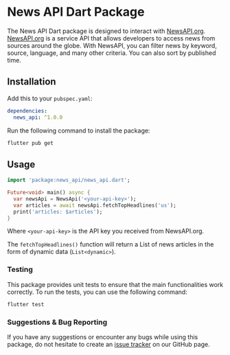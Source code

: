 # News API Dart Package

The News API Dart package is designed to interact with [NewsAPI.org](https://newsapi.org/). [NewsAPI.org](https://newsapi.org/) is a service API that allows developers to access news from sources around the globe. With NewsAPI, you can filter news by keyword, source, language, and many other criteria. You can also sort by published time.

## Installation

Add this to your `pubspec.yaml`:

```yaml
dependencies:
  news_api: ^1.0.0
```

Run the following command to install the package:

```bash
flutter pub get
```

## Usage

```dart
import 'package:news_api/news_api.dart';

Future<void> main() async {
  var newsApi = NewsApi('<your-api-key>');
  var articles = await newsApi.fetchTopHeadlines('us');
  print('articles: $articles');
}
```

Where `<your-api-key>` is the API key you received from NewsAPI.org.

The `fetchTopHeadlines()` function will return a List of news articles in the form of dynamic data (`List<dynamic>`).

### Testing

This package provides unit tests to ensure that the main functionalities work correctly. To run the tests, you can use the following command:

```bash
flutter test
```

### Suggestions & Bug Reporting

If you have any suggestions or encounter any bugs while using this package, do not hesitate to create an [issue tracker][tracker] on our GitHub page.

[tracker]: https://github.com/chuyentt/news_api/issues